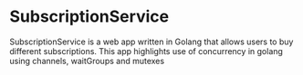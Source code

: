 # SubscriptionService
SubscriptionService is a web app written in Golang that allows users to buy different subscriptions. This app highlights use of concurrency in golang using channels, waitGroups and mutexes 
